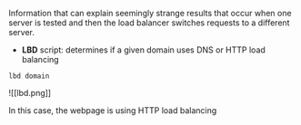 Information that can explain seemingly strange results that occur when one server is tested and then the load balancer switches requests to a different server.

- **LBD** script: determines if a given domain uses DNS or HTTP load balancing

````
lbd domain
````

![[lbd.png]]

In this case, the webpage is using HTTP load balancing